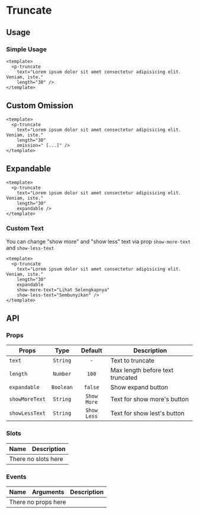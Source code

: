 <script setup>
  import pTruncate from './Truncate.vue'
</script>

# Truncate

## Usage

### Simple Usage

<preview>
  <p-truncate
    text="Lorem ipsum dolor sit amet consectetur adipisicing elit. Veniam, iste."
    length="30" />
</preview>

```vue
<template>
  <p-truncate
    text="Lorem ipsum dolor sit amet consectetur adipisicing elit. Veniam, iste."
    length="30" />
</template>
```

## Custom Omission

<preview>
  <p-truncate
    text="Lorem ipsum dolor sit amet consectetur adipisicing elit. Veniam, iste."
    length="30"
    omission=" [...]" />
</preview>

```vue
<template>
  <p-truncate
    text="Lorem ipsum dolor sit amet consectetur adipisicing elit. Veniam, iste."
    length="30"
    omission=" [...]" />
</template>
```

## Expandable

<preview>
  <p-truncate
    text="Lorem ipsum dolor sit amet consectetur adipisicing elit. Veniam, iste."
    length="30"
    expandable />
</preview>

```vue
<template>
  <p-truncate
    text="Lorem ipsum dolor sit amet consectetur adipisicing elit. Veniam, iste."
    length="30"
    expandable />
</template>
```

### Custom Text

You can change "show more" and "show less" text via prop `show-more-text` and `show-less-text`

<preview>
  <p-truncate
    text="Lorem ipsum dolor sit amet consectetur adipisicing elit. Veniam, iste."
    length="30"
    expandable
    show-more-text="Lihat Selengkapnya"
    show-less-text="Sembunyikan" />
</preview>

```vue
<template>
  <p-truncate
    text="Lorem ipsum dolor sit amet consectetur adipisicing elit. Veniam, iste."
    length="30"
    expandable
    show-more-text="Lihat Selengkapnya"
    show-less-text="Sembunyikan" />
</template>
```

## API

### Props

| Props          |   Type    |   Default   | Description                      |
|----------------|:---------:|:-----------:|----------------------------------|
| `text`         | `String`  |     `-`     | Text to truncate                 |
| `length`       | `Number`  |    `100`    | Max length before text truncated |
| `expandable`   | `Boolean` |   `false`   | Show expand button               |
| `showMoreText` | `String`  | `Show More` | Text for show more's button      |
| `showLessText` | `String`  | `Show Less` | Text for show lest's button      |

### Slots

<table>
  <thead>
    <tr>
      <th>Name</th>
      <th>Description</th>
    </tr>
  </thead>
  <tbody>
    <tr>
      <td colspan="2" class="text-center">There no slots here</td>
    </tr>
  </tbody>
</table>

### Events

<table>
  <thead>
    <tr>
      <th>Name</th>
      <th>Arguments</th>
      <th>Description</th>
    </tr>
  </thead>
  <tbody>
    <tr>
      <td colspan="3" class="text-center">There no props here</td>
    </tr>
  </tbody>
</table>
